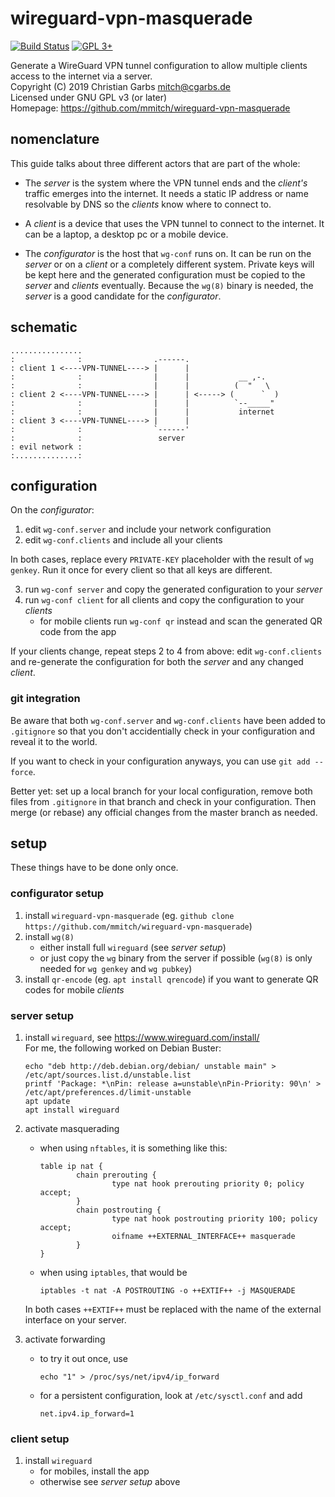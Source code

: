wireguard-vpn-masquerade
========================

[![Build Status](https://travis-ci.org/mmitch/wireguard-vpn-masquerade.svg?branch=master)](https://travis-ci.org/mmitch/wireguard-vpn-masquerade)
[![GPL 3+](https://img.shields.io/badge/license-GPL%203%2B-blue.svg)](http://www.gnu.org/licenses/gpl-3.0-standalone.html)

Generate a WireGuard VPN tunnel configuration to allow multiple clients access to the internet via a server.  
Copyright (C) 2019  Christian Garbs <mitch@cgarbs.de>  
Licensed under GNU GPL v3 (or later)  
Homepage: https://github.com/mmitch/wireguard-vpn-masquerade  

## nomenclature

This guide talks about three different actors that are part of the
whole:

* The _server_ is the system where the VPN tunnel ends and the
  _client's_ traffic emerges into the internet.  It needs a static IP
  address or name resolvable by DNS so the _clients_ know where to
  connect to.
  
* A _client_ is a device that uses the VPN tunnel to connect to the
  internet.  It can be a laptop, a desktop pc or a mobile device.

* The _configurator_ is the host that `wg-conf` runs on.  It can be
  run on the _server_ or on a _client_ or a completely different
  system.  Private keys will be kept here and the generated
  configuration must be copied to the _server_ and _clients_
  eventually.  Because the `wg(8)` binary is needed, the _server_ is a
  good candidate for the _configurator_.

## schematic

```
................
:              :                .------.
: client 1 <----VPN-TUNNEL----> |      |
:              :                |      |           __ ,-. 
:              :                |      |          (  "   \ 
: client 2 <----VPN-TUNNEL----> |      | <-----> (      `  )
:              :                |      |          `--_____"
:              :                |      |           internet
: client 3 <----VPN-TUNNEL----> |      |
:              :                `------'
:              :                 server
: evil network :
:..............:
```

## configuration

On the _configurator_:

1. edit `wg-conf.server` and include your network configuration
2. edit `wg-conf.clients` and include all your clients

In both cases, replace every `PRIVATE-KEY` placeholder with the result
of `wg genkey`.  Run it once for every client so that all keys are
different.

3. run `wg-conf server` and copy the generated configuration to your
   _server_
4. run `wg-conf client` for all clients and copy the configuration to
   your _clients_
   * for mobile clients run `wg-conf qr` instead and scan the generated
     QR code from the app

If your clients change, repeat steps 2 to 4 from above: edit
`wg-conf.clients` and re-generate the configuration for both the
_server_ and any changed _client_.

### git integration

Be aware that both `wg-conf.server` and `wg-conf.clients` have been
added to `.gitignore` so that you don't accidentially check in your
configuration and reveal it to the world.

If you want to check in your configuration anyways, you can use `git add --force`.

Better yet: set up a local branch for your local configuration, remove
both files from `.gitignore` in that branch and check in your
configuration.  Then merge (or rebase) any official changes from the
master branch as needed.

## setup

These things have to be done only once.

### configurator setup

1. install `wireguard-vpn-masquerade` (eg. `github clone
   https://github.com/mmitch/wireguard-vpn-masquerade`)
2. install `wg(8)`
   * either install full `wireguard` (see _server setup_)
   * or just copy the `wg` binary from the server if possible
     (`wg(8)` is only needed for `wg genkey` and `wg pubkey`)
3. install `qr-encode` (eg. `apt install qrencode`) if you want to
   generate QR codes for mobile _clients_

### server setup

1. install `wireguard`, see https://www.wireguard.com/install/  
   For me, the following worked on Debian Buster:
   ```shell
   echo "deb http://deb.debian.org/debian/ unstable main" > /etc/apt/sources.list.d/unstable.list
   printf 'Package: *\nPin: release a=unstable\nPin-Priority: 90\n' > /etc/apt/preferences.d/limit-unstable
   apt update
   apt install wireguard
   ```

2. activate masquerading
   * when using `nftables`, it is something like this:
     ```
     table ip nat {
             chain prerouting {
                     type nat hook prerouting priority 0; policy accept;
             }
             chain postrouting {
                     type nat hook postrouting priority 100; policy accept;
                     oifname ++EXTERNAL_INTERFACE++ masquerade
             }
     }
     ```
   * when using `iptables`, that would be
     ```shell
     iptables -t nat -A POSTROUTING -o ++EXTIF++ -j MASQUERADE
     ```
   In both cases `++EXTIF++` must be replaced with the name of the
   external interface on your server.

3. activate forwarding
   * to try it out once, use
     ```shell
     echo "1" > /proc/sys/net/ipv4/ip_forward
     ```
   * for a persistent configuration, look at `/etc/sysctl.conf` and add
     ```
     net.ipv4.ip_forward=1
     ```

### client setup

1. install `wireguard`
   * for mobiles, install the app
   * otherwise see _server setup_ above

